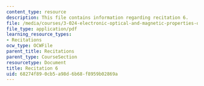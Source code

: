 ```yaml
---
content_type: resource
description: This file contains information regarding recitation 6.
file: /media/courses/3-024-electronic-optical-and-magnetic-properties-of-materials-spring-2013/68274f890cb5a98d6b68f8959b02869a_MIT3_024S13_2012rec6.pdf
file_type: application/pdf
learning_resource_types:
- Recitations
ocw_type: OCWFile
parent_title: Recitations
parent_type: CourseSection
resourcetype: Document
title: Recitation 6
uid: 68274f89-0cb5-a98d-6b68-f8959b02869a
---
```

